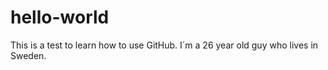 # hello-world
This is a test to learn how to use GitHub.
I´m a 26 year old guy who lives in Sweden.

